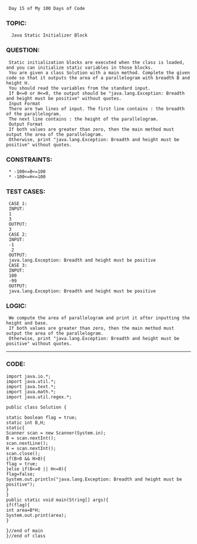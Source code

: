      Day 15 of My 100 Days of Code
 ### TOPIC: 
      Java Static Initializer Block
 ### QUESTION:
     Static initialization blocks are executed when the class is loaded, and you can initialize static variables in those blocks.
     You are given a class Solution with a main method. Complete the given code so that it outputs the area of a parallelogram with breadth B and height H. 
     You should read the variables from the standard input.
     If B<=0 or H<=0, the output should be "java.lang.Exception: Breadth and height must be positive" without quotes.     
     Input Format
     There are two lines of input. The first line contains : the breadth of the parallelogram. 
     The next line contains : the height of the parallelogram.
     Output Format
     If both values are greater than zero, then the main method must output the area of the parallelogram. 
     Otherwise, print "java.lang.Exception: Breadth and height must be positive" without quotes.
###  CONSTRAINTS:
     * -100<=B<=100
     * -100<=H<=100
###  TEST CASES:
     CASE 1:
     INPUT:
     1
     3
     OUTPUT:
     3
     CASE 2:
     INPUT:
     -1
      2
     OUTPUT:
     java.lang.Exception: Breadth and height must be positive
     CASE 3:
     INPUT:
     100
     -99
     OUTPUT:
     java.lang.Exception: Breadth and height must be positive
###  LOGIC:
     We compute the area of parallelogram and print it after inputting the height and base.
     If both values are greater than zero, then the main method must output the area of the parallelogram. 
     Otherwise, print "java.lang.Exception: Breadth and height must be positive" without quotes.
 --------------------------------------------------------------------------------------------------------------------------------------------------
### CODE:
    import java.io.*;
    import java.util.*;
    import java.text.*;
    import java.math.*;
    import java.util.regex.*;

    public class Solution {

    static boolean flag = true; 
    static int B,H;
    static{
    Scanner scan = new Scanner(System.in);
    B = scan.nextInt();
    scan.nextLine();
    H = scan.nextInt();
    scan.close();
    if(B>0 && H>0){
    flag = true;
    }else if(B<=0 || H<=0){
    flag=false;
    System.out.println("java.lang.Exception: Breadth and height must be positive");
    }
    }
    public static void main(String[] args){
    if(flag){
    int area=B*H;
    System.out.print(area);
    }
    
    }//end of main
    }//end of class
